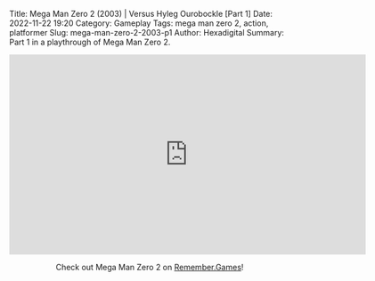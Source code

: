 Title: Mega Man Zero 2 (2003) | Versus Hyleg Ourobockle [Part 1]
Date: 2022-11-22 19:20
Category: Gameplay
Tags: mega man zero 2,  action,  platformer
Slug: mega-man-zero-2-2003-p1
Author: Hexadigital
Summary: Part 1 in a playthrough of Mega Man Zero 2.

<center><iframe src="https://www.youtube.com/embed/rM3VfaTf-4I?feature=oembed" allow="accelerometer; autoplay; encrypted-media; gyroscope; picture-in-picture" width="640" height="360" frameborder="0"></iframe>

Check out Mega Man Zero 2 on [Remember.Games](https://remember.games/game/4361/mega-man-zero-2/)!</center>